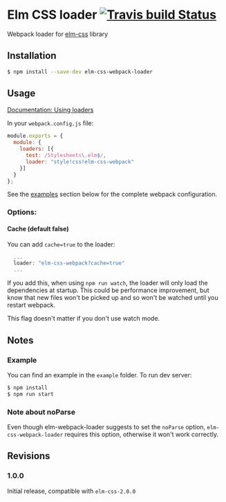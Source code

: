 # Elm CSS loader [![Travis build Status](https://travis-ci.org/tcoopman/elm-css-webpack-loader.svg?branch=master)](http://travis-ci.org/tcoopman/elm-css-webpack-loader)

Webpack loader for [elm-css](https://github.com/rtfeldman/elm-css) library

## Installation

```sh
$ npm install --save-dev elm-css-webpack-loader
```

## Usage

[Documentation: Using loaders](http://webpack.github.io/docs/using-loaders.html)

In your `webpack.config.js` file:

```js
module.exports = {
  module: {
    loaders: [{
      test: /Stylesheets\.elm$/,
      loader: "style!css!elm-css-webpack"
    }]
  }
};
```
See the [examples](#example) section below for the complete webpack configuration.

### Options:

#### Cache (default false)

You can add `cache=true` to the loader:

```js
  ...
  loader: "elm-css-webpack?cache=true"
  ...
```

If you add this, when using `npm run watch`, the loader will only load the
dependencies at startup. This could be performance improvement, but know that
new files won't be picked up and so won't be watched until you restart webpack.

This flag doesn't matter if you don't use watch mode.

## Notes

### Example

You can find an example in the `example` folder.
To run dev server:

```sh
$ npm install
$ npm run start
```

### Note about noParse

Even though elm-webpack-loader suggests to set the `noParse` option,
`elm-css-webpack-loader` requires this option, otherwise it won't work correctly.

## Revisions

### 1.0.0

Initial release, compatible with `elm-css-2.0.0`
